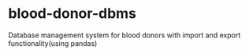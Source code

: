 # blood-donor-dbms
Database management system for blood donors with import and export functionality(using pandas)
